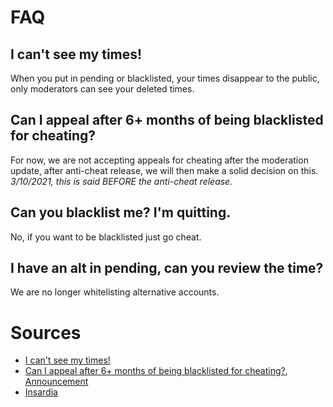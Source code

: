 # FAQ

## I can't see my times!
When you put in pending or blacklisted, your times disappear to the public, only moderators can see your deleted times.
## Can I appeal after 6+ months of being blacklisted for cheating?
For now, we are not accepting appeals for cheating after the moderation update, after anti-cheat release, we will then make a solid decision on this. *3/10/2021, this is said BEFORE the anti-cheat release.*
## Can you blacklist me? I'm quitting.
No, if you want to be blacklisted just go cheat.
## I have an alt in pending, can you review the time?
We are no longer whitelisting alternative accounts.
# Sources
- [I can't see my times!](https://cdn.discordapp.com/attachments/751960824729567278/814909948810100767/20210226_121851.png)
- [Can I appeal after 6+ months of being blacklisted for cheating?](https://user-images.githubusercontent.com/60794909/110711712-027e2680-81ce-11eb-9211-79265cfefb91.png), [Announcement](https://media.discordapp.net/attachments/611225874037211137/823682486294413333/unknown.png)
- [Insardia](https://user-images.githubusercontent.com/60794909/116767971-73d59b00-aa01-11eb-8b6c-2b5141659d20.png)

